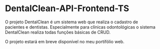 # DentalClean-API-Frontend-TS
O projeto DentalClean é um sistema web que realiza o cadastro de pacientes e dentistas. Especialmente para clínicas odontológicas o sistema DentalClean realiza todas funções básicas de CRUD.

O projeto estará em breve disponível no meu portifólio web.

